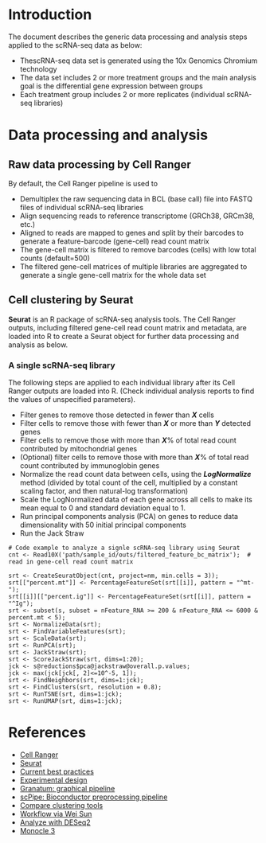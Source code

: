 
# Introduction

The document describes the generic data processing and analysis steps applied to the scRNA-seq data as below:

  - ThescRNA-seq data set is generated using the 10x Genomics Chromium technology
  - The data set includes 2 or more treatment groups and the main analysis goal is the differential gene expression between groups
  - Each treatment group includes 2 or more replicates (individual scRNA-seq libraries) 

# Data processing and analysis

## Raw data processing by Cell Ranger

By default, the Cell Ranger pipeline is used to

  - Demultiplex the raw sequencing data in BCL (base call) file into FASTQ files of individual scRNA-seq libraries
  - Align sequencing reads to reference transcriptome (GRCh38, GRCm38, etc.)
  - Aligned to reads are mapped to genes and split by their barcodes to generate a feature-barcode (gene-cell) read count matrix
  - The gene-cell matrix is filtered to remove barcodes (cells) with low total counts (default=500)
  - The filtered gene-cell matrices of multiple libraries are aggregated to generate a single gene-cell matrix for the whole data set

## Cell clustering by Seurat

**Seurat** is an R package of scRNA-seq analysis tools. The Cell Ranger outputs, including filtered gene-cell read count matrix and metadata, are loaded into R to create a Seurat object for further data processing and analysis as below.

### A single scRNA-seq library

The following steps are applied to each individual library after its Cell Ranger outputs are loaded into R. (Check individual analysis reports to find the values of unspecified parameters).

  - Filter genes to remove those detected in fewer than ***X*** cells
  - Filter cells to remove those with fewer than ***X*** or more than ***Y*** detected genes
  - Filter cells to remove those with more than ***X***% of total read count contributed by mitochondrial genes
  - (Optional) filter cells to remove those with more than ***X***% of total read count contributed by immunoglobin genes
  - Normalize the read count data between cells, using the ***LogNormalize*** method (divided by total count of the cell, multiplied by a constant scaling factor, and then natural-log transformation)
  - Scale the LogNormalized data of each gene across all cells to make its mean equal to 0 and standard deviation equal to 1. 
  - Run principal components analysis (PCA) on genes to reduce data dimensionality with 50 initial principal components
  - Run the Jack Straw

```
# Code example to analyze a signle scRNA-seq library using Seurat
cnt <- Read10X('path/sample_id/outs/filtered_feature_bc_matrix');  # read in gene-cell read count matrix

srt <- CreateSeuratObject(cnt, project=nm, min.cells = 3));
srt[["percent.mt"]] <- PercentageFeatureSet(srt[[i]], pattern = "^mt-");
srt[[i]][["percent.ig"]] <- PercentageFeatureSet(srt[[i]], pattern = "^Ig");
srt <- subset(s, subset = nFeature_RNA >= 200 & nFeature_RNA <= 6000 & percent.mt < 5);
srt <- NormalizeData(srt);
srt <- FindVariableFeatures(srt);
srt <- ScaleData(srt);
srt <- RunPCA(srt);
srt <- JackStraw(srt);
srt <- ScoreJackStraw(srt, dims=1:20);
jck <- s@reductions$pca@jackstraw@overall.p.values;
jck <- max(jck[jck[, 2]<=10^-5, 1]);
srt <- FindNeighbors(srt, dims=1:jck);
srt <- FindClusters(srt, resolution = 0.8);
srt <- RunTSNE(srt, dims=1:jck);
srt <- RunUMAP(srt, dims=1:jck);
```

# References

  - [Cell Ranger](https://support.10xgenomics.com/single-cell-gene-expression/software/overview/welcome)
  - [Seurat](https://satijalab.org/seurat/)
  - [Current best practices](https://www.embopress.org/doi/full/10.15252/msb.20188746)
  - [Experimental design](https://academic.oup.com/bfg/article/17/4/233/4604806)
  - [Granatum: graphical pipeline](https://genomemedicine.biomedcentral.com/articles/10.1186/s13073-017-0492-3)
  - [scPipe: Bioconductor preprocessing pipeline](https://journals.plos.org/ploscompbiol/article?id=10.1371/journal.pcbi.1006361)
  - [Compare clustering tools](https://www.ncbi.nlm.nih.gov/pmc/articles/PMC6124389.2)
  - [Workflow via Wei Sun](http://research.fhcrc.org/content/dam/stripe/sun/software/scRNAseq/scRNAseq.html)
  - [Analyze with DESeq2](http://bioconductor.org/packages/devel/bioc/vignettes/DESeq2/inst/doc/DESeq2.html)
  - [Monocle 3](https://cole-trapnell-lab.github.io/monocle3/)

